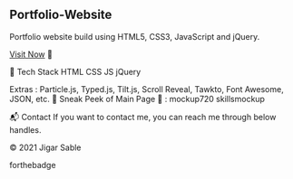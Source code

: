 ## Portfolio-Website
Portfolio website build using HTML5, CSS3, JavaScript and jQuery.

[Visit Now](https://whispering-plains-86591.herokuapp.com/) 🚀

📌 Tech Stack
HTML  CSS  JS jQuery

Extras : Particle.js, Typed.js, Tilt.js, Scroll Reveal, Tawkto, Font Awesome, JSON, etc.
📌 Sneak Peek of Main Page 🙈 :
mockup720 skillsmockup

📬 Contact
If you want to contact me, you can reach me through below handles.

  

© 2021 Jigar Sable

forthebadge
